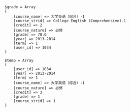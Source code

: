     $grade = Array
    (
        [course_name] => 大学英语（综合）-1
        [course_strid] => College English (Comprehensive)-1
        [credit] => 2
        [course_nature] => 必修
        [grade] => 70.0
        [year] => 2013-2014
        [term] => 1
        [user_id] => 1034
    )

    $temp = Array
    (
        [user_id] => 1034
        [year] => 2013-2014
        [term] => 1
        [course_name] => 大学英语（综合）-1
        [course_nature] => 必修
        [credit] => 3
        [grade] => 1
        [course_strid] => 1
    )